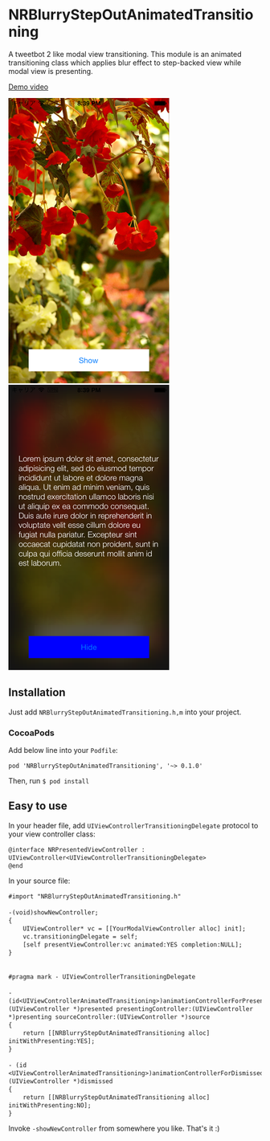 NRBlurryStepOutAnimatedTransitioning
====================================

A tweetbot 2 like modal view transitioning.
This module is an animated transitioning class which applies blur effect to step-backed view while modal view is presenting.

[Demo video](http://www.youtube.com/watch?v=DBhdKHwaGyw)

![Screenshot01](./Sample/screenshot1.png)
![Screenshot02](./Sample/screenshot2.png)

## Installation

Just add `NRBlurryStepOutAnimatedTransitioning.h,m` into your project.

### CocoaPods

Add below line into your `Podfile`:

	pod 'NRBlurryStepOutAnimatedTransitioning', '~> 0.1.0'

Then, run `$ pod install`


## Easy to use

In your header file, add `UIViewControllerTransitioningDelegate` protocol to your view controller class:

    @interface NRPresentedViewController : UIViewController<UIViewControllerTransitioningDelegate>
    @end

In your source file:

    #import "NRBlurryStepOutAnimatedTransitioning.h"

    -(void)showNewController;
    {
        UIViewController* vc = [[YourModalViewController alloc] init];
        vc.transitioningDelegate = self;
        [self presentViewController:vc animated:YES completion:NULL];
    }
    
    
    #pragma mark - UIViewControllerTransitioningDelegate
    
    - (id<UIViewControllerAnimatedTransitioning>)animationControllerForPresentedController:(UIViewController *)presented presentingController:(UIViewController *)presenting sourceController:(UIViewController *)source
    {
        return [[NRBlurryStepOutAnimatedTransitioning alloc] initWithPresenting:YES];
    }
    
    - (id <UIViewControllerAnimatedTransitioning>)animationControllerForDismissedController:(UIViewController *)dismissed
    {
        return [[NRBlurryStepOutAnimatedTransitioning alloc] initWithPresenting:NO];
    }

Invoke `-showNewController` from somewhere you like.
That's it :)


